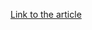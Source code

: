 [Link to the article](https://www.bleepingcomputer.com/news/security/texas-tech-university-system-data-breach-impacts-14-million-patients/)
